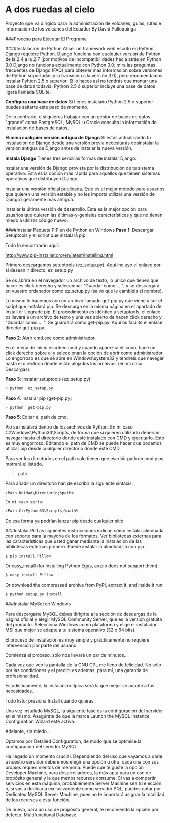A dos ruedas al cielo
==

Proyecto que va dirigido para la administración de volcanes, guías, rutas e información de los volcanes del Ecuador
By David Pulloquinga


###Proceso para Ejecutar El Programa


####Instalacion de  Python
Al ser un framework web escrito en Python, Django requiere Python. Django funciona con cualquier versión de Python de la 2.4 a la 2.7 (por motivos de incompatibilidades hacia atrás en Python 3.0 Django no funciona actualmente con Python 3.0; mira las preguntas frecuentes de Django (FAQ) para obtener más información sobre versiones de Python soportadas y la transición a la versión 3.0), pero recomendamos instalar Pyhton 2.5 o superior. Si lo haces así no tendrás que montar una base de datos todavía: Python 2.5 ó superior incluye una base de datos ligera llamada SQLite.

**Configura una base de datos**
Si tienes instalado Python 2.5 o superior puedes saltarte este paso de momento.

De lo contrario, o si quieres trabajar con un gestor de bases de datos "grande" como PostgreSQL, MySQL u Oracle consulta la información de instalación de bases de datos.

**Elimina cualquier versión antigua de Django**
Si estás actualizando tu instalación de Django desde una versión previa necesitarás desinstalar la versión antigua de Django antes de instalar la nueva versión.

**Instala Django**
Tienes tres sencillas formas de instalar Django:

nstalar una versión de Django provista por la distribución de tu sistema operativo. Ésta es la opción más rápida para aquellos que tienen sistemas operativos que distribuyen Django.

Instalar una versión oficial publicada. Éste es el mejor método para usuarios que quieren una versión estable y no les importa utilizar una versión de Django ligeramente más antigua.

Instalar la última versión de desarrollo. Ésta es la mejor opción para usuarios que quieren las últimas-y-geniales características y que no tienen miedo a utilizar código nuevo.

####Instalar Paquete PIP en de Python en Windows
**Paso 1**: Descargar Setuptools y el script que instalará pip.

Todo lo encontrarán aquí:

http://www.pip-installer.org/en/latest/installing.html

Primero descargamos setuptools (ez_setup.py). Aquí incluyo el enlace por si desean ir directo: ez_setup.py

Se os abrirá en el navegador un archivo de texto, lo único que tienen que hacer es click derecho y seleccionar "Guardar como ... ", y se descargará en vuestro ordenador como ez_setup.py (salvo que le cambiéis el nombre).

Lo mismo lo hacemos con un archivo llamado get-pip.py que viene a ser el script que instalará pip. Se descarga en la misma página en el apartado de: Install or Upgrade pip. El procedimiento es idéntico a setuptools, el enlace os llevará a un archivo de texto y una vez abierto de hacen click derecho y "Guardar como ... ". Se guardará como get-pip.py. Aquí os facilito el enlace directo: get-pip.py. 

**Paso 2**: Abrir cmd.exe como administrador.

En el menú de inicio escriben cmd y cuando aparezca el icono, hace un click derecho sobre el y seleccionan la opción de abrir como administrador. Lo engorroso es que se abre en Windows\system32 y tendréis que navegar hasta el directorio donde están alojados los archivos. (en mi caso Descargas).

**Paso 3**: Instalar setuptools (ez_setup.py)
``` sh
> python  ez_setup.py

```

**Paso 4**: Instalar pip (get-pip.py)
```sh
> python  get-pip.py

```

**Paso 5**: Editar el path de cmd.

Pip se instalará dentro de los archivos de Python. En mi caso C:\Windows\Python33\Scripts\, de forma que si quieren utilizarlo deberían navegar hasta el directorio donde esté instalado con CMD y ejecutarlo. Esto es muy engorroso. Editando el path de CMD se puede hacer que podamos utilizar pip desde cualquier directorio donde esté CMD.

Para ver los directorios en el path solo tienen que escribir path en cmd y os motrará el listado.

> path

Para añadir un directorio han de escribir la siguiente sintaxis.
```sh
>Path Unidad\Directorio;%path%

En mi caso sería:

>Path C:\Python33\Scripts;%path%
```

De esa forma ya podrían lanzar pip desde cualquier sitio.

###Instalar Pil 
Las siguientes instrucciones indican cómo instalar almohada con soporte para la mayoría de los formatos. Ver bibliotecas externas para las características que usted ganar mediante la instalación de las bibliotecas externas primero. 
Puede instalar la almohadilla con pip :
```sh
$ pip install Pillow
```
Or easy_install (for installing Python Eggs, as pip does not support them):
```sh
$ easy_install Pillow
```
Or download the compressed archive from PyPI, extract it, and inside it run:
```sh
$ python setup.py install

```
###Instalar MySql en Windows

Para descargarte MySQL debes dirigirte a la sección de descargas de la página oficial y elegir MySQL Community Server, que es la versión gratuita del producto. Selecciona Windows como plataforma y elige el instalador MSI que mejor se adapte a tu sistema operativo (32 o 64 bits).

El proceso de instalación es muy simple y prácticamente no requiere intervención por parte del usuario.



Comienza el proceso; sólo nos llevará un par de minutos…



Cada vez que veo la pantalla de la GNU GPL me lleno de felicidad. No sólo por las condiciones y el precio: es además, para mí, una garantía de profesionalidad.



Estadísticamente, la instalación típica será la que mejor se adapte a tus necesidades.



Todo listo; presiona Install cuando quieras.



Una vez instalado MySQL, la siguiente fase es la configuración del servidor en sí mismo. Asegúrate de que la marca Launch the MySQL Instance Configuration Wizard esté activa.



Adelante, sin miedo…



Optamos por Detailed Configuration, de modo que se optimice la configuración del servidor MySQL.



Ha llegado un momento crucial. Dependiendo del uso que vayamos a darle a nuestro servidor deberemos elegir una opción u otra, cada una con sus propios requerimientos de memoria. Puede que te guste la opción Developer Machine, para desarrolladores, la más apta para un uso de propósito general y la que menos recursos consume. Si vas a compartir servicios en esta máquina, probablemente Server Machine sea tu elección o, si vas a dedicarla exclusivamente como servidor SQL, puedes optar por Dedicated MySQL Server Machine, pues no te importará asignar la totalidad de los recursos a esta función.



De nuevo, para un uso de propósito general, te recomiendo la opción por defecto, Multifunctional Database.

